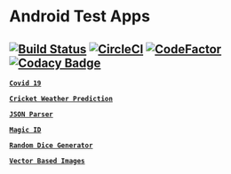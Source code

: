# Android Test Apps

[![Build Status](https://crazyuploader.semaphoreci.com/badges/Android_Test_Apps.svg)](https://crazyuploader.semaphoreci.com/projects/Android_Test_Apps)
[![CircleCI](https://circleci.com/gh/crazyuploader/Android_Test_Apps/tree/master.svg?style=svg)](https://circleci.com/gh/crazyuploader/Android_Test_Apps/tree/master)
[![CodeFactor](https://www.codefactor.io/repository/github/crazyuploader/android_test_apps/badge)](https://www.codefactor.io/repository/github/crazyuploader/android_test_apps)
[![Codacy Badge](https://api.codacy.com/project/badge/Grade/2cbc2120c12e437d94e222ed0773c0c4)](https://app.codacy.com/manual/jugalkishor839/Android_Test_Apps?utm_source=github.com&utm_medium=referral&utm_content=crazyuploader/Android_Test_Apps&utm_campaign=Badge_Grade_Dashboard)
---

**[`Covid 19`](Covid19)**

**[`Cricket Weather Prediction`](CricketWeatherPrediction)**

**[`JSON Parser`](JSONParser)**

**[`Magic ID`](MagicID)**

**[`Random Dice Generator`](RandomDiceGenerator)**

**[`Vector Based Images`](VectorBasedImages)**
